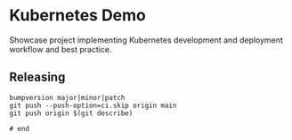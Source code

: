 # Kubernetes Demo

Showcase project implementing Kubernetes development and deployment workflow and best practice.

## Releasing

    bumpversion major|minor|patch
    git push --push-option=ci.skip origin main
    git push origin $(git describe)

    # end
